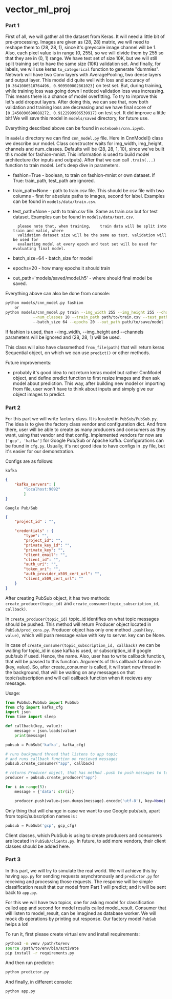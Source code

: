 # vector_ml_proj
### Part 1

First of all, we will gather all the dataset from Keras. It will need a little bit of pre-processing. 
Images are given as (28, 28) matrix, we will need to reshape them to (28, 28, 1), since it's greyscale image channel will be 1. Also, each pixel value is in range (0, 255), so we will divide them by 255 so that they are in (0, 1) range. We have test set of size 10K, but we will still split training set to have the same size (10K) validation set. And finally, for labels, we will use keras `to_categorical` function to generate "dummies".
Network will have two Conv layers with AveragePooling, two dense layers and output layer. This model did quite well with loss and accuracy of `[0.3641086518764496, 0.909500002861023]` on test set. But, during training, while training loss was going down I noticed validation loss was increasing. This means there is a chance of model overfitting. To try to improve this let's add dropout layers. After doing this, we can see that, now both validation and training loss are decreasing and we have final score of `[0.2450890690088272, 0.9122999906539917]` on test set. It did improve a little bit! We will save this model in `models/saved` directory, for future use.

Everything described above can be found in `notebooks/cnn.ipynb`.

In `models` directory we can find `cnn_model.py` file. Here in CnnModel() class we describe our model. Class constructer waits for img_width, img_height, channels and num_classes. Defaults will be (28, 28, 1, 10), since we've built this model for fashion-mnist.
This information is used to build model architecture (for inputs and outputs). After that we can call `.train(...)` function to train model. Let's deep dive in parameters.

- fashion=True - boolean, to train on fashion-mnist or own dataset. If True: train_path, test_path are ignored.
- train_path=None - path to train.csv file. This should be csv file with two columns - first for absolute paths to images, second for label.  Examples can be found in `models/data/train.csv`.
- test_path=None - path to train.csv file. Same as train.csv but for test dataset. Examples can be found in `models/data/test.csv`.

        please note that, when training,    train data will be split into train and valid, where 
        validation dataset size will be the same as test. validation will be used for 
        evaluating model at every epoch and test set will be used for evaluating final model.

- batch_size=64 - batch_size for model
- epochs=20 - how many epochs it should train
- out_path='models/saved/model.h5' - where should final model be saved.

Everything above can also be done from console:

```bash
python models/cnn_model.py fashion
    or
python models/cnn_model.py train --img_width 255 --img_height 255 --channels 3 \
            --num_classes 10 --train_path path/to/train.csv --test_path path/to/test.csv \ 
            --batch_size 64 --epochs 20 --out_path path/to/save/model
```

If fashion is used, than --img_width, --img_height and --channels parameters will be ignored and (28, 28, 1) will be used.

This class will also have classmethod `from_file(path)` that will return keras Sequential object, on which we can use `predict()` or other methods.

Future improvements:
- probably it's good idea to not return keras model but rather CnnModel object, and define predict function to first resize images and then ask model about prediction. This way, after building new model or importing from file, user won't have to think about inputs and simply give our object images to predict.

### Part 2

For this part we will write factory class. It is located in `PubSub/PubSub.py`. The idea is to give the factory class vendor and configuration dict. And from there, user will be able to create as many producers and consumers as they want, using that vendor and that config. Implemented vendors for now are `['gcp', 'kafka']` for Google Pub/Sub or Apache kafka. Configurations can be found in `cfg.py`. Usually, it's not good idea to have configs in .py file, but it's easier for our demonstration.

Configs are as follows:

`kafka`
```json
{
    "kafka_servers": [
        "localhost:9092"
        ]
}
```

`Google Pub/Sub`
```json
{
    "project_id" : "",

    "credentials" : {
        "type": "",
        "project_id": "",
        "private_key_id": "",
        "private_key": "",
        "client_email": "",
        "client_id": "",
        "auth_uri": "",
        "token_uri": "",
        "auth_provider_x509_cert_url": "",
        "client_x509_cert_url": ""
    }
}
```

After creating PubSub object, it has two methods: `create_producer(topic_id)` and `create_consumer(topic_subscription_id, callback)`. 

In `create_producer(topic_id)` topic_id identifies on what topic messages should be pushed. This method will return Producer object located in `PubSub/prod_cons.py`. Producer object has only one method `.push(key, value)`, which  will push message value with key to server. key can be None.

In case of `create_consumer(topic_subscription_id, callback)` we can be waiting for topic_id in case kafka is used, or subscription_id if google pub/sub if used. Hence, the name. Also, user has to write callback function, that will be passed to this function. Arguments of this callback funtion are (key, value). So, after create_consumer is called, it will start new thread in the background, that will be waiting on any messages on that topic/subscription and will call callback function when it recieves any message.

Usage:
```python
from PubSub.PubSub import PubSub
from cfg import kafka_cfg
import json
from time import sleep

def callback(key, value):
    message = json.loads(value)
    print(message)

pubsub = PubSub('kafka', kafka_cfg)

# runs backgound thread that listens to app topic 
# and runs callback function on recieved messages
pubsub.create_consumer("app", callback)

# returns Producer object, that has method .push to push messages to topic app
producer = pubsub.create_producer("app")

for i in range(5):
    message = {'data': str(i)}

    producer.push(value=json.dumps(message).encode('utf-8'), key=None)
```

Only thing that will change in case we want to use Google pub/sub, apart from topic/subscription names is :
```python
pubsub = PubSub('gcp', gcp_cfg)
```

Client classes, which PubSub is using to create producers and consumers are located in `PubSub/clients.py`. In future, to add more vendors, their client classes should be added here.

### Part 3

In this part, we will try to simulate the real world. We will achieve this by having `app.py` for sending requests asynchronously and `predictor.py` for receiving and processing those requests. The response will be simple classification result that our model from Part 1 will predict; and it will be sent back to `app.py`.

For this we will have two topics, one for asking model for classification called app and second for model results called model_result. Consumer that will listen to model_result, can be imagined as database worker. We will mock db operations by printing out response. Our factory model `PubSub` helps a lot!

To run it, first please create virtual env and install requirements:

```bash
python3 -m venv /path/to/env
source /path/to/env/bin/activate
pip install -r requirements.py
```
    
And then run predictor:
```bash    
python predictor.py
```

And finally, in different console:
```bash
python app.py
```